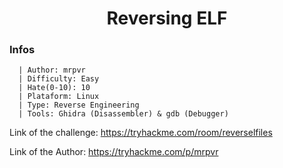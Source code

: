 <h1 align="Center">Reversing ELF</h1>

### Infos
```
  | Author: mrpvr
  | Difficulty: Easy
  | Hate(0-10): 10
  | Plataform: Linux
  | Type: Reverse Engineering
  | Tools: Ghidra (Disassembler) & gdb (Debugger)
```

<p>
  Link of the challenge: <a href="https://tryhackme.com/room/reverselfiles" target="_blank">https://tryhackme.com/room/reverselfiles</a>
</p>

<p>
  Link of the Author: <a href="https://tryhackme.com/p/mrpvr" target="_blank">https://tryhackme.com/p/mrpvr</a>
</p>
